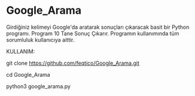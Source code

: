 # Google_Arama
Girdiğiniz kelimeyi Google'da aratarak sonuçları çıkaracak basit bir Python programı.
Program 10 Tane Sonuç Çıkarır.
Programın kullanımında tüm sorumluluk kullanıcıya aittir.

KULLANIM:

git clone https://github.com/feqtico/Google_Arama.git

cd Google_Arama

python3 google_arama.py

